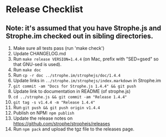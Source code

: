# Release Checklist

## Note: it's assumed that you have Strophe.js and Strophe.im checked out in sibling directories.

1. Make sure all tests pass (run 'make check')
2. Update CHANGELOG.md
3. Run `make release VERSION=1.4.4` (on Mac, prefix with "SED=gsed" so that GNU-sed is used).
4. Run `make doc`
5. Run `cp -r doc ../strophe.im/strophejs/doc/1.4.4`
5. Update links in `../strophe.im/strophejs/index.markdown` in Strophe.im
6. `git commit -am "Docs for Strophe.js 1.4.4" && git push`
7. Update link to documentation in README (of strophe.js)
8. `cd ../strophe.js && git commit -am "Release 1.4.4"`
9. `git tag -s v1.4.4 -m "Release 1.4.4"`
10. Run `git push && git push origin v1.4.4`
11. Publish on NPM: `npm publish`
12. Update the release notes on https://github.com/strophe/strophejs/releases
13. Run `npm pack` and upload the tgz file to the releases page.
